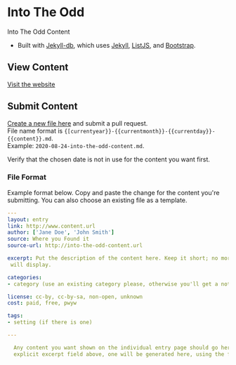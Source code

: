 # Into The Odd

Into The Odd Content

* Built with [Jekyll-db](https://github.com/rypan/jekyll-db), which uses [Jekyll](http://jekyllrb.com/), [ListJS](http://listjs.com/), and [Bootstrap](http://getbootstrap.com/).


## View Content
[Visit the website](http://yochaigal.github.io/intotheodd/)

## Submit Content
[Create a new file here](https://github.com/yochaigal/intotheodd/new/gh-pages/_posts) and submit a pull request.  
File name format is `{[currentyear}}-{{currentmonth}}-{{currentday}}-{{content}}.md`.  
Example: `2020-08-24-into-the-odd-content.md`.

Verify that the chosen date is not in use for the content you want first.

### File Format
Example format below. Copy and paste the change for the content you're submitting. You can also choose an existing file as a template.

```yaml
---
layout: entry
link: http://www.content.url
author: ['Jane Doe', 'John Smith']
source: Where you Found it
source-url: http://into-the-odd-content.url

excerpt: Put the description of the content here. Keep it short; no more than 200 characters
 will display.

categories:
- category (use an existing category please, otherwise you'll get a not-found)

license: cc-by, cc-by-sa, non-open, unknown
cost: paid, free, pwyw

tags:
- setting (if there is one)

---

  Any content you want shown on the individual entry page should go here. If you don't use an
  explicit excerpt field above, one will be generated here, using the first 200 characters.

```
